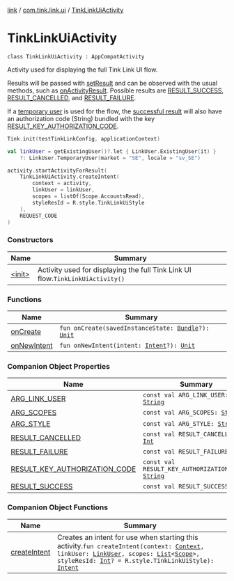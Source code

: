 [link](../../index.md) / [com.tink.link.ui](../index.md) / [TinkLinkUiActivity](./index.md)

# TinkLinkUiActivity

`class TinkLinkUiActivity : AppCompatActivity`

Activity used for displaying the full Tink Link UI flow.

Results will be passed with [setResult](#) and can be observed with the usual methods,
such as [onActivityResult](#). Possible results are [RESULT_SUCCESS](-r-e-s-u-l-t_-s-u-c-c-e-s-s.md), [RESULT_CANCELLED](-r-e-s-u-l-t_-c-a-n-c-e-l-l-e-d.md),
and [RESULT_FAILURE](-r-e-s-u-l-t_-f-a-i-l-u-r-e.md).

If a [temporary user](../-link-user/-temporary-user/index.md) is used for the flow,
the [successful result](-r-e-s-u-l-t_-s-u-c-c-e-s-s.md) will also have an authorization code (String) bundled
with the key [RESULT_KEY_AUTHORIZATION_CODE](-r-e-s-u-l-t_-k-e-y_-a-u-t-h-o-r-i-z-a-t-i-o-n_-c-o-d-e.md).

``` kotlin
Tink.init(testTinkLinkConfig, applicationContext)

val linkUser = getExistingUser()?.let { LinkUser.ExistingUser(it) }
    ?: LinkUser.TemporaryUser(market = "SE", locale = "sv_SE")

activity.startActivityForResult(
    TinkLinkUiActivity.createIntent(
        context = activity,
        linkUser = linkUser,
        scopes = listOf(Scope.AccountsRead),
        styleResId = R.style.TinkLinkUiStyle
    ),
    REQUEST_CODE
)
```

### Constructors

| Name | Summary |
|---|---|
| [&lt;init&gt;](-init-.md) | Activity used for displaying the full Tink Link UI flow.`TinkLinkUiActivity()` |

### Functions

| Name | Summary |
|---|---|
| [onCreate](on-create.md) | `fun onCreate(savedInstanceState: `[`Bundle`](https://developer.android.com/reference/android/os/Bundle.html)`?): `[`Unit`](https://kotlinlang.org/api/latest/jvm/stdlib/kotlin/-unit/index.html) |
| [onNewIntent](on-new-intent.md) | `fun onNewIntent(intent: `[`Intent`](https://developer.android.com/reference/android/content/Intent.html)`?): `[`Unit`](https://kotlinlang.org/api/latest/jvm/stdlib/kotlin/-unit/index.html) |

### Companion Object Properties

| Name | Summary |
|---|---|
| [ARG_LINK_USER](-a-r-g_-l-i-n-k_-u-s-e-r.md) | `const val ARG_LINK_USER: `[`String`](https://kotlinlang.org/api/latest/jvm/stdlib/kotlin/-string/index.html) |
| [ARG_SCOPES](-a-r-g_-s-c-o-p-e-s.md) | `const val ARG_SCOPES: `[`String`](https://kotlinlang.org/api/latest/jvm/stdlib/kotlin/-string/index.html) |
| [ARG_STYLE](-a-r-g_-s-t-y-l-e.md) | `const val ARG_STYLE: `[`String`](https://kotlinlang.org/api/latest/jvm/stdlib/kotlin/-string/index.html) |
| [RESULT_CANCELLED](-r-e-s-u-l-t_-c-a-n-c-e-l-l-e-d.md) | `const val RESULT_CANCELLED: `[`Int`](https://kotlinlang.org/api/latest/jvm/stdlib/kotlin/-int/index.html) |
| [RESULT_FAILURE](-r-e-s-u-l-t_-f-a-i-l-u-r-e.md) | `const val RESULT_FAILURE: `[`Int`](https://kotlinlang.org/api/latest/jvm/stdlib/kotlin/-int/index.html) |
| [RESULT_KEY_AUTHORIZATION_CODE](-r-e-s-u-l-t_-k-e-y_-a-u-t-h-o-r-i-z-a-t-i-o-n_-c-o-d-e.md) | `const val RESULT_KEY_AUTHORIZATION_CODE: `[`String`](https://kotlinlang.org/api/latest/jvm/stdlib/kotlin/-string/index.html) |
| [RESULT_SUCCESS](-r-e-s-u-l-t_-s-u-c-c-e-s-s.md) | `const val RESULT_SUCCESS: `[`Int`](https://kotlinlang.org/api/latest/jvm/stdlib/kotlin/-int/index.html) |

### Companion Object Functions

| Name | Summary |
|---|---|
| [createIntent](create-intent.md) | Creates an intent for use when starting this activity.`fun createIntent(context: `[`Context`](https://developer.android.com/reference/android/content/Context.html)`, linkUser: `[`LinkUser`](../-link-user/index.md)`, scopes: `[`List`](https://kotlinlang.org/api/latest/jvm/stdlib/kotlin.collections/-list/index.html)`<`[`Scope`](../../com.tink.model.user/-scope/index.md)`>, styleResId: `[`Int`](https://kotlinlang.org/api/latest/jvm/stdlib/kotlin/-int/index.html)`? = R.style.TinkLinkUiStyle): `[`Intent`](https://developer.android.com/reference/android/content/Intent.html) |
